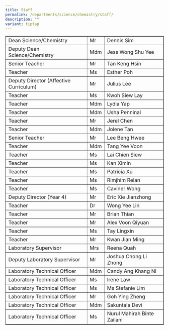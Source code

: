 ```yaml
---
title: Staff
permalink: /departments/science/chemistry/staff/
description: ""
variant: tiptap
---
```

<table width="727" border="1">
<tbody>
<tr>
<td>Dean Science/Chemistry</td>
<td>Mr</td>
<td>Dennis Sim</td>
</tr>
<tr>
<td>Deputy Dean Science/Chemistry</td>
<td>Mdm</td>
<td>Jess Wong Shu Yee</td>
</tr>
<tr>
<td>Senior Teacher</td>
<td>Mr</td>
<td>Tan Keng Hsin</td>
</tr>
<tr>
<td>Teacher</td>
<td>Ms</td>
<td>Esther Poh</td>
</tr>
<tr>
<td>Deputy Director (Affective Curriculum)</td>
<td>Mr</td>
<td>Julius Lee</td>
</tr>
<tr>
<td>Teacher</td>
<td>Ms</td>
<td>Kwoh Siew Lay</td>
</tr>
<tr>
<td>Teacher</td>
<td>Mdm</td>
<td>Lydia Yap</td>
</tr>
<tr>
<td>Teacher</td>
<td>Mdm</td>
<td>Usha Penninal</td>
</tr>
<tr>
<td>Teacher</td>
<td>Mr</td>
<td>Jerel Chen</td>
</tr>
<tr>
<td>Teacher</td>
<td>Mdm</td>
<td>Jolene Tan</td>
</tr>
<tr>
<td>Senior Teacher</td>
<td>Mr</td>
<td>Lee Beng Hwee</td>
</tr>
<tr>
<td>Teacher</td>
<td>Mdm</td>
<td>Tang Yee Voon</td>
</tr>
<tr>
<td>Teacher</td>
<td>Ms</td>
<td>Lai Chien Siew</td>
</tr>
<tr>
<td>Teacher</td>
<td>Ms</td>
<td>Kan Ximin</td>
</tr>
<tr>
<td>Teacher</td>
<td>Ms</td>
<td>Patricia Xu</td>
</tr>
<tr>
<td>Teacher</td>
<td>Ms</td>
<td>Rimjhim Relan</td>
</tr>
<tr>
<td>Teacher</td>
<td>Ms</td>
<td>Caviner Wong</td>
</tr>
<tr>
<td>Deputy Director (Year 4)</td>
<td>Mr</td>
<td>Eric Xie&nbsp;Jianzhong</td>
</tr>
<tr>
<td>Teacher</td>
<td>Dr</td>
<td>Wong Yee Lin</td>
</tr>
<tr>
<td>Teacher</td>
<td>Mr</td>
<td>Brian Thian</td>
</tr>
<tr>
<td>Teacher</td>
<td>Mr</td>
<td>Alex Voon Qiyuan</td>
</tr>
<tr>
<td>Teacher</td>
<td>Ms </td>
<td>Tay Lingxin</td>
</tr>
<tr>
<td>Teacher</td>
<td>Mr </td>
<td>Kwan Jian Ming</td>
</tr>
<tr>
<td>Laboratory Supervisor</td>
<td>Mrs</td>
<td>Reena Quah</td>
</tr>
<tr>
<td>Deputy Laboratory Supervisor</td>
<td>Mr</td>
<td>Joshua Chong Li Zhong</td>
</tr>
<tr>
<td>Laboratory Technical Officer</td>
<td>Mdm</td>
<td>Candy Ang Khang Ni</td>
</tr>
<tr>
<td>Laboratory Technical Officer</td>
<td>Ms</td>
<td>Irene Law</td>
</tr>
<tr>
<td>Laboratory Technical Officer</td>
<td>Ms</td>
<td>Ms Stefanie Lim</td>
</tr>
<tr>
<td>Laboratory Technical Officer</td>
<td>Mr </td>
<td>Goh Ying Zheng</td>
</tr>
<tr>
<td>Laboratory Technical Officer</td>
<td>Mdm</td>
<td>Sakuntala Devi</td>
</tr>
<tr><td>Laboratory Technical Officer</td>
<td>Ms</td>
<td>Nurul Mahirah Binte Zailani</td>
</tr>
</tbody>
</table>
